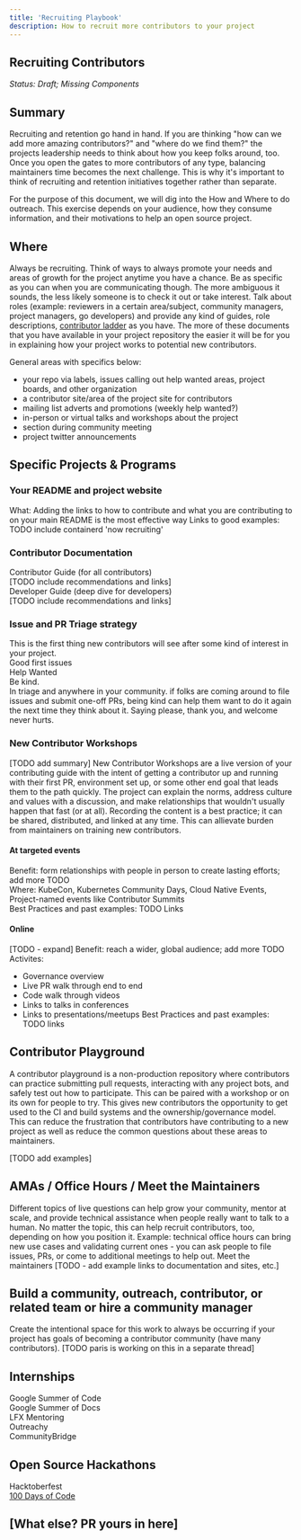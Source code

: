 ```yaml
---
title: 'Recruiting Playbook'
description: How to recruit more contributors to your project
---
```


## Recruiting Contributors

_Status: Draft; Missing Components_

## Summary

Recruiting and retention go hand in hand. If you are thinking "how can we add
more amazing contributors?" and "where do we find them?" the projects leadership
needs to think about how you keep folks around, too. Once you open the gates to
more contributors of any type, balancing maintainers time becomes the next
challenge. This is why it's important to think of recruiting and retention
initiatives together rather than separate.

For the purpose of this document, we will dig into the How and Where to do
outreach. This exercise depends on your audience, how they consume information,
and their motivations to help an open source project.

## Where

Always be recruiting. Think of ways to always promote your needs and areas of
growth for the project anytime you have a chance. Be as specific as you can when
you are communicating though. The more ambiguous it sounds, the less likely
someone is to check it out or take interest. Talk about roles (example:
reviewers in a certain area/subject, community managers, project managers, go
developers) and provide any kind of guides, role descriptions, [contributor
ladder] as you have. The more of these documents that you have available in your
project repository the easier it will be for you in explaining how your project
works to potential new contributors.

General areas with specifics below:

- your repo via labels, issues calling out help wanted areas, project boards,
  and other organization
- a contributor site/area of the project site for contributors
- mailing list adverts and promotions (weekly help wanted?)
- in-person or virtual talks and workshops about the project
- section during community meeting
- project twitter announcements

[contributor ladder]:
  https://github.com/cncf/project-template/blob/main/CONTRIBUTOR_LADDER.md

## Specific Projects & Programs

### Your README and project website

What: Adding the links to how to contribute and what you are contributing to on
your main README is the most effective way Links to good examples: TODO include
containerd 'now recruiting'

### Contributor Documentation

Contributor Guide (for all contributors)  
[TODO include recommendations and links]  
Developer Guide (deep dive for developers)  
[TODO include recommendations and links]

### Issue and PR Triage strategy

This is the first thing new contributors will see after some kind of interest in
your project.  
Good first issues  
Help Wanted  
Be kind.  
In triage and anywhere in your community. if folks are coming around to file  
issues and submit one-off PRs, being kind can help them want to do it again the
next time they think about it. Saying please, thank you, and welcome never
hurts.

### New Contributor Workshops

[TODO add summary] New Contributor Workshops are a live version of your
contributing guide with the intent of getting a contributor up and running with
their first PR, environment set up, or some other end goal that leads them to
the path quickly. The project can explain the norms, address culture and values
with a discussion, and make relationships that wouldn't usually happen that fast
(or at all). Recording the content is a best practice; it can be shared,
distributed, and linked at any time. This can allievate burden from maintainers
on training new contributors.

#### At targeted events

Benefit: form relationships with people in person to create lasting efforts; add
more TODO  
Where: KubeCon, Kubernetes Community Days, Cloud Native Events, Project-named
events like Contributor Summits  
Best Practices and past examples: TODO Links

#### Online

[TODO - expand] Benefit: reach a wider, global audience; add more TODO
Activites:

- Governance overview
- Live PR walk through end to end
- Code walk through videos
- Links to talks in conferences
- Links to presentations/meetups Best Practices and past examples: TODO links

## Contributor Playground

A contributor playground is a non-production repository where contributors can
practice submitting pull requests, interacting with any project bots, and safely
test out how to participate. This can be paired with a workshop or on its own
for people to try. This gives new contributors the opportunity to get used to
the CI and build systems and the ownership/governance model. This can reduce the
frustration that contributors have contributing to a new project as well as
reduce the common questions about these areas to maintainers.

[TODO add examples]

## AMAs / Office Hours / Meet the Maintainers

Different topics of live questions can help grow your community, mentor at
scale, and provide technical assistance when people really want to talk to a
human. No matter the topic, this can help recruit contributors, too, depending
on how you position it. Example: technical office hours can bring new use cases
and validating current ones - you can ask people to file issues, PRs, or come to
additional meetings to help out. Meet the maintainers [TODO - add example links
to documentation and sites, etc.]

## Build a community, outreach, contributor, or related team or hire a community manager

Create the intentional space for this work to always be occurring if your
project has goals of becoming a contributor community (have many contributors).
[TODO paris is working on this in a separate thread]

## Internships

Google Summer of Code  
Google Summer of Docs  
LFX Mentoring  
Outreachy  
CommunityBridge

## Open Source Hackathons

Hacktoberfest  
[100 Days of Code](https://www.100daysofcode.com)

## [What else? PR yours in here]
